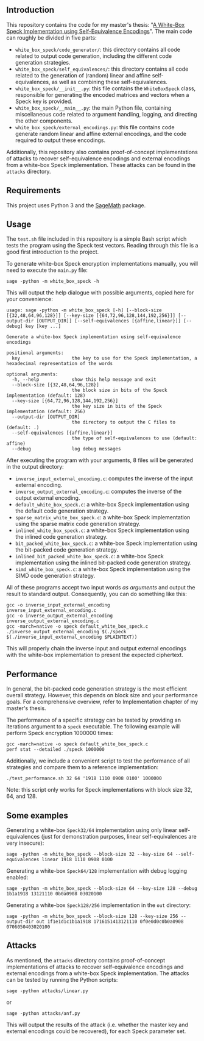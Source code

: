 ## Introduction 
This repository contains the code for my master's thesis: "[A White-Box Speck Implementation using Self-Equivalence Encodings](https://www.esat.kuleuven.be/cosic/publications/thesis-413.pdf)". The main code can roughly be divided in five parts:
* `white_box_speck/code_generator/`: this directory contains all code related to output code generation, including the different code generation strategies.
* `white_box_speck/self_equivalences/`: this directory contains all code related to the generation of (random) linear and affine self-equivalences, as well as combining these self-equivalences.
* `white_box_speck/__init__.py`: this file contains the `WhiteBoxSpeck` class, responsible for generating the encoded matrices and vectors when a Speck key is provided.
* `white_box_speck/__main__.py`: the main Python file, containing miscellaneous code related to argument handling, logging, and directing the other components.
* `white_box_speck/external_encodings.py`: this file contains code generate random linear and affine external encodings, and the code required to output these encodings.

Additionally, this repository also contains proof-of-concept implementations of attacks to recover self-equivalence encodings and external encodings from a white-box Speck implementation. These attacks can be found in the `attacks` directory.

## Requirements
This project uses Python 3 and the [SageMath](https://www.sagemath.org/) package.

## Usage
The `test.sh` file included in this repository is a simple Bash script which tests the program using the Speck test vectors. Reading through this file is a good first introduction to the project.

To generate white-box Speck encryption implementations manually, you will need to execute the `main.py` file:
```
sage -python -m white_box_speck -h
```
This will output the help dialogue with possible arguments, copied here for your convenience:
```
usage: sage -python -m white_box_speck [-h] [--block-size [{32,48,64,96,128}]] [--key-size [{64,72,96,128,144,192,256}]] [--output-dir [OUTPUT_DIR]] [--self-equivalences [{affine,linear}]] [--debug] key [key ...]

Generate a white-box Speck implementation using self-equivalence encodings

positional arguments:
  key                   the key to use for the Speck implementation, a hexadecimal representation of the words

optional arguments:
  -h, --help            show this help message and exit
  --block-size [{32,48,64,96,128}]
                        the block size in bits of the Speck implementation (default: 128)
  --key-size [{64,72,96,128,144,192,256}]
                        the key size in bits of the Speck implementation (default: 256)
  --output-dir [OUTPUT_DIR]
                        the directory to output the C files to (default: .)
  --self-equivalences [{affine,linear}]
                        the type of self-equivalences to use (default: affine)
  --debug               log debug messages
```

After executing the program with your arguments, 8 files will be generated in the output directory:
* `inverse_input_external_encoding.c`: computes the inverse of the input external encoding.
* `inverse_output_external_encoding.c`: computes the inverse of the output external encoding.
* `default_white_box_speck.c`: a white-box Speck implementation using the default code generation strategy.
* `sparse_matrix_white_box_speck.c`: a white-box Speck implementation using the sparse matrix code generation strategy.
* `inlined_white_box_speck.c`: a white-box Speck implementation using the inlined code generation strategy.
* `bit_packed_white_box_speck.c`: a white-box Speck implementation using the bit-packed code generation strategy.
* `inlined_bit_packed_white_box_speck.c`: a white-box Speck implementation using the inlined bit-packed code generation strategy.
* `simd_white_box_speck.c`: a white-box Speck implementation using the SIMD code generation strategy.

All of these programs accept two input words *as arguments* and output the result to standard output. Consequently, you can do something like this:
```
gcc -o inverse_input_external_encoding inverse_input_external_encoding.c
gcc -o inverse_output_external_encoding inverse_output_external_encoding.c
gcc -march=native -o speck default_white_box_speck.c
./inverse_output_external_encoding $(./speck $(./inverse_input_external_encoding $PLAINTEXT))
```
This will properly chain the inverse input and output external encodings with the white-box implementation to present the expected ciphertext.

## Performance
In general, the bit-packed code generation strategy is the most efficient overall strategy. However, this depends on block size and your performance goals. For a comprehensive overview, refer to Implementation chapter of my master's thesis.

The performance of a specific strategy can be tested by providing an iterations argument to a `speck` executable. The following example will perform Speck encryption 1000000 times:
```
gcc -march=native -o speck default_white_box_speck.c
perf stat --detailed ./speck 1000000
```

Additionally, we include a convenient script to test the performance of all strategies and compare them to a reference implementation:
```
./test_performance.sh 32 64 '1918 1110 0908 0100' 1000000
```
Note: this script only works for Speck implementations with block size 32, 64, and 128.

## Some examples

Generating a white-box `Speck32/64` implementation using only linear self-equivalences (just for demonstration purposes, linear self-equivalences are very insecure):
```
sage -python -m white_box_speck --block-size 32 --key-size 64 --self-equivalences linear 1918 1110 0908 0100
```

Generating a white-box `Speck64/128` implementation with debug logging enabled:
```
sage -python -m white_box_speck --block-size 64 --key-size 128 --debug 1b1a1918 13121110 0b0a0908 03020100
```

Generating a white-box `Speck128/256` implementation in the `out` directory:

```
sage -python -m white_box_speck --block-size 128 --key-size 256 --output-dir out 1f1e1d1c1b1a1918 1716151413121110 0f0e0d0c0b0a0908 0706050403020100
```

## Attacks

As mentioned, the `attacks` directory contains proof-of-concept implementations of attacks to recover self-equivalence encodings and external encodings from a white-box Speck implementation. The attacks can be tested by running the Python scripts:
```
sage -python attacks/linear.py
```
or
```
sage -python attacks/anf.py
```

This will output the results of the attack (i.e. whether the master key and external encodings could be recovered), for each Speck parameter set.
